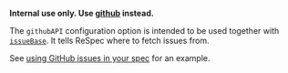 **Internal use only. Use [github](github) instead.**

The `githubAPI` configuration option is intended to be used together with [`issueBase`](issueBase). It tells ReSpec where to fetch issues from. 

See [using GitHub issues in your spec](Referencing-GitHub-issues-in-your-spec) for an example.
